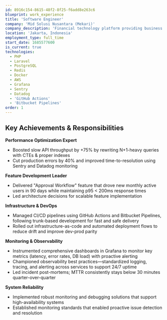 ```yaml
---
id: 8916c154-8615-48f2-8f25-f6add8e263c6
blueprint: work_experience
title: 'Software Engineer'
company: 'Mid Solusi Nusantara (Mekari)'
company_description: 'Financial technology platform providing business solutions'
location: 'Jakarta, Indonesia'
employment_type: full_time
start_date: 1685577600
is_current: true
technologies:
  - PHP
  - Laravel
  - PostgreSQL
  - Redis
  - Docker
  - AWS
  - Grafana
  - Sentry
  - Datadog
  - 'GitHub Actions'
  - 'Bitbucket Pipelines'
order: 1
---
```

## Key Achievements & Responsibilities

**Performance Optimization Expert**
- Boosted slow API throughput by +75% by rewriting N+1-heavy queries with CTEs & proper indexes
- Cut production errors by 40% and improved time-to-resolution using Sentry and Datadog monitoring

**Feature Development Leader**
- Delivered "Approval Workflow" feature that drove new monthly active users in 90 days while maintaining p95 < 200ms response times
- Led architecture decisions for scalable feature implementation

**Infrastructure & DevOps**
- Managed CI/CD pipelines using GitHub Actions and Bitbucket Pipelines, following trunk-based development for fast and safe delivery
- Rolled out infrastructure-as-code and automated deployment flows to reduce drift and improve dev-prod parity

**Monitoring & Observability**
- Instrumented comprehensive dashboards in Grafana to monitor key metrics (latency, error rates, DB load) with proactive alerting
- Championed observability best practices—standardized logging, tracing, and alerting across services to support 24/7 uptime
- Led incident post-mortems; MTTR consistently stays below 30 minutes quarter-over-quarter

**System Reliability**
- Implemented robust monitoring and debugging solutions that support high-availability systems
- Established monitoring standards that enabled proactive issue detection and resolution